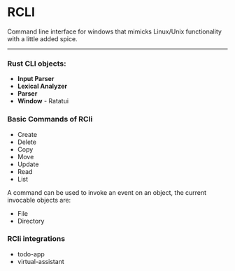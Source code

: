 # RCLI

<p>Command line interface for windows that mimicks Linux/Unix functionality with a little added spice.
</p>

---
### Rust CLI objects:
<ul>
    <li> <strong>Input Parser</strong> </li>
	<li> <strong>Lexical Analyzer</strong></li>
    <li> <strong>Parser</strong></li>
	<li> <strong>Window</strong> - Ratatui </li>
</ul>

### Basic Commands of RCli
<ul>
	<li> Create </li>
    <li> Delete </li>
	<li> Copy </li>
    <li> Move </li>
    <li> Update </li>
    <li> Read </li>
    <li> List </li>
</ul>

<p>A command can be used to invoke an event on an object, the current invocable objects are: </p>

<ul>
    <li>File</li>
    <li>Directory</li>
</ul>


### RCli integrations
<ul>
    <li>todo-app</li>
    <li>virtual-assistant</li>
</ul>
